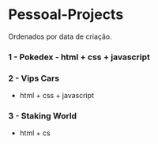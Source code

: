 # Pessoal-Projects
Ordenados por data de criação.

### 1 - Pokedex - html + css + javascript

### 2 - Vips Cars
- html + css + javascript

### 3 - Staking World
- html + cs
